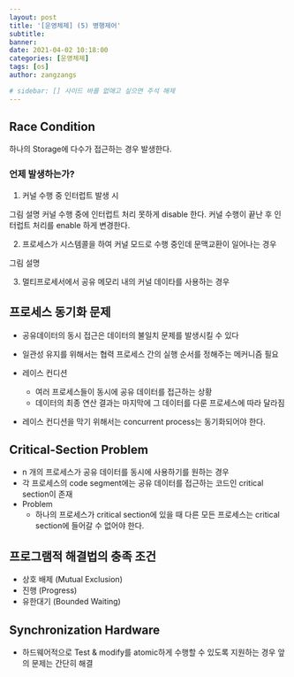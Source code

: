 ```yaml
---
layout: post
title: '[운영체제] (5) 병행제어'
subtitle: 
banner:
date: 2021-04-02 10:18:00
categories: [운영체제]
tags: [os]
author: zangzangs

# sidebar: [] 사이드 바를 없애고 싶으면 주석 해제
---
```


## Race Condition

하나의 Storage에 다수가 접근하는 경우 발생한다.

### 언제 발생하는가?

1. 커널 수행 중 인터럽트 발생 시

그림 설명
커널 수행 중에 인터럽트 처리 못하게 disable 한다. 커널 수행이 끝난 후 인터럽트 처리를 enable 하게 변경한다.

2. 프로세스가 시스템콜을 하여 커널 모드로 수행 중인데 문맥교환이 일어나는 경우

그림 설명

3. 멀티프로세서에서 공유 메모리 내의 커널 데이타를 사용하는 경우



## 프로세스 동기화 문제

- 공유데이터의 동시 접근은 데이터의 불일치 문제를 발생시킬 수 있다
- 일관성 유지를 위해서는 협력 프로세스 간의 실행 순서를 정해주는 메커니즘 필요
- 레이스 컨디션
  - 여러 프로세스들이 동시에 공유 데이터를 접근하는 상황
  - 데이터의 최종 연산 결과는 마지막에 그 데이터를 다룬 프로세스에 따라 달라짐

- 레이스 컨디션을 막기 위해서는 concurrent process는 동기화되어야 한다.
 

 ## Critical-Section Problem
 - n 개의 프로세스가 공유 데이터를 동시에 사용하기를 원하는 경우
 - 각 프로세스의 code segment에는 공유 데이터를 접근하는 코드인 critical section이 존재
 - Problem
   - 하나의 프로세스가 critical section에 있을 때 다른 모든 프로세스는 critical section에 들어갈 수 없어야 한다.

## 프로그램적 해결법의 충족 조건

- 상호 배제 (Mutual Exclusion)
- 진행 (Progress)
- 유한대기 (Bounded Waiting)

## Synchronization Hardware
- 하드웨어적으로 Test & modify를 atomic하게 수행할 수 있도록 지원하는 경우 앞의 문제는 간단히 해결